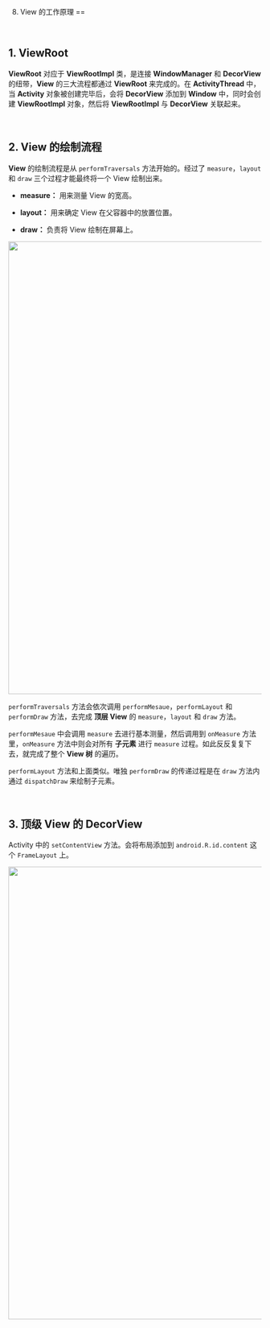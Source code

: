 8. View 的工作原理
==




<br/>      

## 1. ViewRoot

**ViewRoot** 对应于 **ViewRootImpl** 类，是连接 **WindowManager** 和 **DecorView** 的纽带，**View** 的三大流程都通过 **ViewRoot** 来完成的。在 **ActivityThread** 中，当 **Activity** 对象被创建完毕后，会将 **DecorView** 添加到 **Window** 中，同时会创建 **ViewRootImpl** 对象，然后将 **ViewRootImpl** 与 **DecorView** 关联起来。

<br/>   

## 2. View 的绘制流程

**View** 的绘制流程是从 `performTraversals` 方法开始的。经过了 `measure`，`layout` 和 `draw` 三个过程才能最终将一个 View 绘制出来。

- **measure：** 用来测量 View 的宽高。

- **layout：**   用来确定 View 在父容器中的放置位置。

- **draw：**   负责将 View 绘制在屏幕上。  
   
   
<img src="https://github.com/CaMnter/SaveAndroidResources/blob/master/md/android/base/images/7.%20View%20%E7%BB%98%E5%88%B6%20-%20performTraversals%20%E5%B7%A5%E4%BD%9C%E5%8E%9F%E7%90%86-1.jpg" width="900x"/> 


<br/>       

`performTraversals` 方法会依次调用 `performMesaue`，`performLayout` 和 `performDraw`   方法，去完成 **顶层 View** 的  `measure`，`layout` 和 `draw` 方法。

  `performMesaue` 中会调用 `measure` 去进行基本测量，然后调用到 `onMeasure` 方法里，`onMeasure` 方法中则会对所有 **子元素** 进行 `measure` 过程。如此反反复复下去，就完成了整个 **View 树** 的遍历。  

`performLayout`   方法和上面类似。唯独  `performDraw` 的传递过程是在 `draw` 方法内通过 `dispatchDraw` 来绘制子元素。



<br/>

## 3. 顶级 View 的 DecorView

Activity 中的 `setContentView` 方法。会将布局添加到 `android.R.id.content` 这个 `FrameLayout` 上。
   
   
    
<img src="https://github.com/CaMnter/SaveAndroidResources/blob/master/md/android/base/images/7.%20%E9%A1%B6%E7%BA%A7%20View%20%E7%9A%84%EF%BC%9A%20DecorView%20%E7%9A%84%E7%BB%93%E6%9E%84-2.jpg" width="900x"/>
